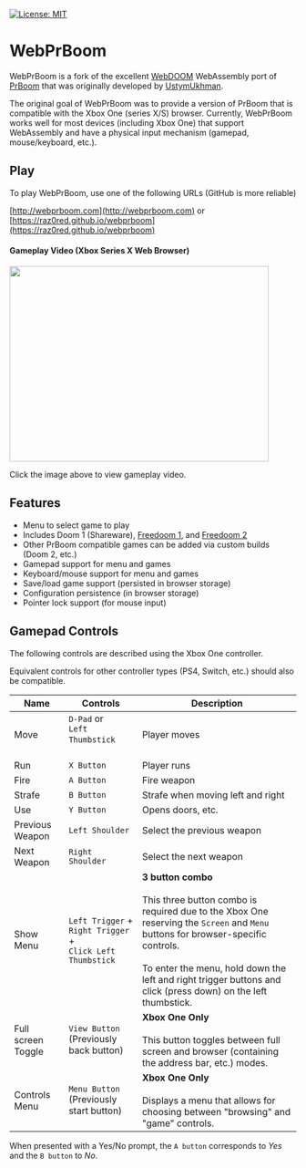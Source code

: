 [![License: MIT](https://img.shields.io/badge/License-MIT-yellow.svg)](https://opensource.org/licenses/MIT)

# WebPrBoom

WebPrBoom is a fork of the excellent [WebDOOM](https://github.com/UstymUkhman/webDOOM) WebAssembly port of [PrBoom](http://prboom.sourceforge.net/) that was originally developed by [UstymUkhman](https://github.com/UstymUkhman).

The original goal of WebPrBoom was to provide a version of PrBoom that is compatible with the Xbox One (series X/S) browser. Currently, WebPrBoom works well for most devices (including Xbox One) that support WebAssembly and have a physical input mechanism (gamepad, mouse/keyboard, etc.).

## Play

To play WebPrBoom, use one of the following URLs (GitHub is more reliable)

[http://webprboom.com](http://webprboom.com) 
or
[https://raz0red.github.io/webprboom](https://raz0red.github.io/webprboom) 


#### Gameplay Video (Xbox Series X Web Browser)

<a href='http://www.youtube.com/watch?feature=player_embedded&v=FrfQZ2PJ33M' target='_blank'><img src='https://github.com/raz0red/webprboom/raw/master/webprboom.png' width='455' height='343' /></a>

Click the image above to view gameplay video.

## Features

* Menu to select game to play
* Includes Doom 1 (Shareware), [Freedoom 1](https://freedoom.github.io/), and [Freedoom 2](https://freedoom.github.io/)
* Other PrBoom compatible games can be added via custom builds (Doom 2, etc.)
* Gamepad support for menu and games
* Keyboard/mouse support for menu and games
* Save/load game support (persisted in browser storage)
* Configuration persistence (in browser storage)
* Pointer lock support (for mouse input)

## Gamepad Controls

The following controls are described using the Xbox One controller. 

Equivalent controls for other controller types (PS4, Switch, etc.) should also be compatible.

|Name|Controls|Description|
|-|-|-|
|Move|`D-Pad` or<br> `Left Thumbstick` &nbsp; &nbsp; &nbsp; &nbsp; &nbsp; &nbsp; &nbsp; &nbsp; &nbsp; &nbsp; &nbsp; &nbsp; | Player moves |
|Run|`X Button`| Player runs | 
|Fire|`A Button`| Fire weapon | 
|Strafe|`B Button`| Strafe when moving left and right | 
|Use|`Y Button`| Opens doors, etc. | 
|Previous Weapon|`Left Shoulder`| Select the previous weapon |
|Next Weapon|`Right Shoulder`| Select the next weapon |
|Show Menu|`Left Trigger` +<br>`Right Trigger` +<br>`Click Left Thumbstick`|**3 button combo**<br><br>This three button combo is required due to the Xbox One reserving the `Screen` and `Menu` buttons for browser-specific controls.<br><br>To enter the menu, hold down the left and right trigger buttons and click (press down) on the left thumbstick.|
|Full screen Toggle|`View Button`<br>(Previously back button)|**Xbox One Only**<br><br>This button toggles between full screen and browser (containing the address bar, etc.) modes.|
|Controls Menu|`Menu Button`<br>(Previously start button)|**Xbox One Only**<br><br>Displays a menu that allows for choosing between "browsing" and "game" controls.|

When presented with a Yes/No prompt, the `A button` corresponds to *Yes* and the `B button` to *No*.

